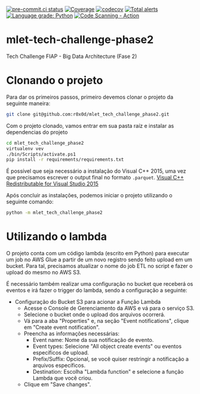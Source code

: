 [![pre-commit.ci status](https://results.pre-commit.ci/badge/github/r0x0d/mlet_tech_challenge_phase2/main.svg)](https://results.pre-commit.ci/latest/github/r0x0d/mlet_tech_challenge_phase2/main)
[![Coverage](https://github.com/r0x0d/mlet_tech_challenge_phase2/actions/workflows/coverage.yml/badge.svg)](https://github.com/r0x0d/mlet_tech_challenge_phase2/actions/workflows/coverage.yml)
[![codecov](https://codecov.io/gh/r0x0d/mlet_tech_challenge_phase2/branch/main/graph/badge.svg?token=<your-token-for-badges>)](https://codecov.io/gh/r0x0d/mlet_tech_challenge_phase2)
[![Total alerts](https://img.shields.io/lgtm/alerts/g/r0x0d/mlet_tech_challenge_phase2.svg?logo=lgtm&logoWidth=18)](https://lgtm.com/projects/g/r0x0d/mlet_tech_challenge_phase2/alerts/)
[![Language grade: Python](https://img.shields.io/lgtm/grade/python/g/r0x0d/mlet_tech_challenge_phase2.svg?logo=lgtm&logoWidth=18)](https://lgtm.com/projects/g/r0x0d/mlet_tech_challenge_phase2/context:python)
[![Code Scanning - Action](https://github.com/r0x0d/mlet_tech_challenge_phase2/actions/workflows/codeql.yml/badge.svg)](https://github.com/r0x0d/mlet_tech_challenge_phase2/actions/workflows/codeql.yml)

# mlet-tech-challenge-phase2

Tech Challenge FIAP - Big Data Architecture (Fase 2)

# Clonando o projeto

Para dar os primeiros passos, primeiro devemos clonar o projeto da seguinte maneira:

```bash
git clone git@github.com:r0x0d/mlet_tech_challenge_phase2.git
```

Com o projeto clonado, vamos entrar em sua pasta raíz e instalar as dependencias do projeto

```bash
cd mlet_tech_challenge_phase2
virtualenv vev
./bin/Scripts/activate.ps1
pip install -r requirements/requirements.txt
```

É possível que seja necessário a instalação do Visual C++ 2015, uma vez que precisamos escrever o output final no formato `.parquet`. [Visual C++ Redistributable for Visual Studio 2015](https://www.microsoft.com/en-us/download/details.aspx?id=48145)

Após concluir as instalações, podemos iniciar o projeto utilizando o seguinte comando:

```bash
python -m mlet_tech_challenge_phase2
```

# Utilizando o lambda

O projeto conta com um código lambda (escrito em Python) para executar um job no AWS Glue a partir de um novo registro sendo feito upload em um bucket. Para tal, precisamos atualizar o nome do job ETL no script e fazer o upload do mesmo no AWS S3.

É necessário também realizar uma configuração no bucket que receberá os eventos e irá fazer o trigger do lambda, sendo a configuração a seguinte:

- Configuração do Bucket S3 para acionar a Função Lambda
  - Acesse o Console de Gerenciamento da AWS e vá para o serviço S3.
  - Selecione o bucket onde o upload dos arquivos ocorrerá.
  - Vá para a aba "Properties" e, na seção "Event notifications", clique em "Create event notification".
  - Preencha as informações necessárias:
    - Event name: Nome da sua notificação de evento.
    - Event types: Selecione "All object create events" ou eventos específicos de upload.
    - Prefix/Suffix: Opcional, se você quiser restringir a notificação a arquivos específicos.
    - Destination: Escolha "Lambda function" e selecione a função Lambda que você criou.
  - Clique em "Save changes".
